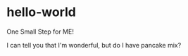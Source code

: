 hello-world
===========

One Small Step for ME!

I can tell you that I'm wonderful, but do I have pancake mix?
